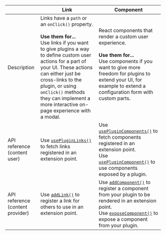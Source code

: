 |                 | **Link**       |  **Component** |
| ------------- | -------------------- | -------------------- | 
| Description    | Links have a `path` or an `onClick()` property. <br /><br /> **Use them for...** <br /> Use links if you want to give plugins a way to define custom user actions for a part of your UI. These actions can either just be cross-links to the plugin, or using `onClick()` methods they can implement a more interactive on-page experience with a modal.  | React components that render a custom user experience. <br /><br /> **Use them for...** <br /> Use components if you want to give more freedom for plugins to extend your UI, for example to extend a configuration form with custom parts. <br /><br /> |
| API reference (content user) | Use [`usePluginLinks()`](../reference/ui-extensions.md#usepluginlinks) to fetch links registered in an extension point. | Use [`usePluginComponents()`](../reference/ui-extensions.md#useplugincomponents) to fetch components registered in an extension point. <br />  Use [`usePluginComponent()`](../reference/ui-extensions.md#useplugincomponent) to use components exposed by a plugin.       |
| API reference (content provider) | Use [`addLink()`](../reference/ui-extensions.md#addlink) to register a link for others to use in an extension point. | Use [`addComponent()`](../reference/ui-extensions.md#addcomponent) to register a component from your plugin to be rendered in an extension point.<br /> Use [`exposeComponent()`](../reference/ui-extensions.md#exposecomponent) to expose a component from your plugin. |
